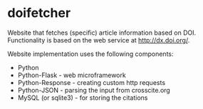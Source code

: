 doifetcher
==========

Website that fetches (specific) article information based on DOI.
Functionality is based on the web service at http://dx.doi.org/.

Website implementation uses the following components:
 * Python
 * Python-Flask - web microframework
 * Python-Response - creating custom http requests
 * Python-JSON - parsing the input from crosscite.org
 * MySQL (or sqlite3) - for storing the citations
 
